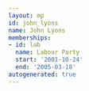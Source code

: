 ```yaml
---
layout: mp
id: john_lyons
name: John Lyons
memberships:
- id: lab
  name: Labour Party
  start: '2001-10-24'
  end: '2005-03-18'
autogenerated: true
---
```

